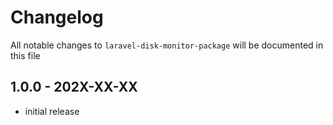 # Changelog

All notable changes to `laravel-disk-monitor-package` will be documented in this file

## 1.0.0 - 202X-XX-XX

- initial release
